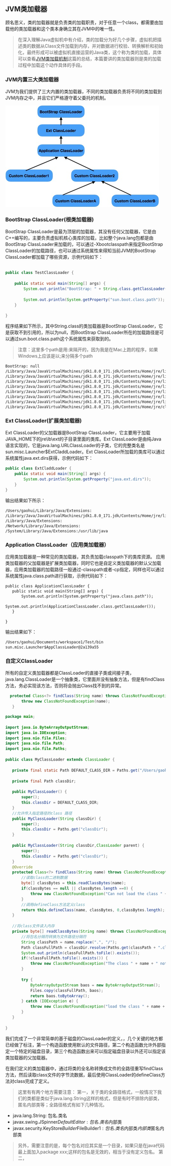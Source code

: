 ## JVM类加载器
顾名思义，类的加载器就是负责类的加载职责，对于任意一个class，都需要由加载他的类加载器和这个类本身确立其在JVM中的唯一性。

> 在深入理解Java虚拟机中有介绍，类的加载分为好几个步骤，虚拟机把描述类的数据从Class文件加载到内存，并对数据进行校验、转换解析和初始化，最终形成可以被虚拟机直接运营的Java类，这个称为类的加载，具体可以查看[JVM类加载机制](./3_JVM类加载机制.md)这篇的总结，本篇要讲的类加载器则是类的加载过程中加载这个动作具体的手段。

### JVM内置三大类加载器
JVM为我们提供了三大内置的类加载器，不同的类加载器负责将不同的类加载到JVM内存之中，并且它们严格遵守着父委托的机制。

![image](../img/class_loader.png)

### BootStrap ClassLoader(根类加载器)
BootStrap ClassLoader是最为顶层的加载器，其没有任何父加载器，它是由C++编写的，主要负责虚拟机核心类库的加载，比如整个java.lang包都是由BootStrap ClassLoader来加载的，可以通过-Xbootclasspath来指定BootStrap ClassLoader的加载路径，也可以通过系统属性来得知当前JVM的BootStrap ClassLoader都加载了哪些资源，示例代码如下：
```java

public class TestClassLoader {

	public static void main(String[] args) {
		System.out.println("BootStrap: " + String.class.getClassLoader());
		
		System.out.println(System.getProperty("sun.boot.class.path"));
	}

}

```

程序结果如下所示，其中String.class的类加载器是BootStrap ClassLoader，它是获取不到引用的，所以为null，而BootStrap ClassLoader所在的加载路径是可以通过sun.boot.class.path这个系统属性来获取到的。

> 注意：这里多个path是用:来隔开的，因为我是在Mac上跑的程序，如果Windows上应该是以;来分隔多个path
```
BootStrap: null
/Library/Java/JavaVirtualMachines/jdk1.8.0_171.jdk/Contents/Home/jre/lib/resources.jar:
/Library/Java/JavaVirtualMachines/jdk1.8.0_171.jdk/Contents/Home/jre/lib/rt.jar:
/Library/Java/JavaVirtualMachines/jdk1.8.0_171.jdk/Contents/Home/jre/lib/sunrsasign.jar:
/Library/Java/JavaVirtualMachines/jdk1.8.0_171.jdk/Contents/Home/jre/lib/jsse.jar:
/Library/Java/JavaVirtualMachines/jdk1.8.0_171.jdk/Contents/Home/jre/lib/jce.jar:
/Library/Java/JavaVirtualMachines/jdk1.8.0_171.jdk/Contents/Home/jre/lib/charsets.jar:
/Library/Java/JavaVirtualMachines/jdk1.8.0_171.jdk/Contents/Home/jre/lib/jfr.jar:
/Library/Java/JavaVirtualMachines/jdk1.8.0_171.jdk/Contents/Home/jre/classes
```

### Ext ClassLoader(扩展类加载器)
Ext ClassLoader的父加载器是BootStrap ClassLoader，它主要用于加载JAVA_HOME下的jre\lb\ext的子目录里面的类库。Ext ClassLoader是由纯Java语言实现的，它是java.lang.URLClassLoader的子类，它的完整类名是sun.misc.Launcher$ExtCladdLoader。Ext ClassLoader所加载的类库可以通过系统属性java.ext.dirs获得，示例代码如下：

```java
public class ExtCladdLoader {
	public static void main(String[] args) {
		System.out.println(System.getProperty("java.ext.dirs"));
	}
}
```
输出结果如下所示：
```
/Users/gaohui/Library/Java/Extensions:
/Library/Java/JavaVirtualMachines/jdk1.8.0_171.jdk/Contents/Home/jre/lib/ext:
/Library/Java/Extensions:
/Network/Library/Java/Extensions:
/System/Library/Java/Extensions:/usr/lib/java
```

### Application ClassLoader（应用类加载器）
应用类加载器是一种常见的类加载器，其负责加载classpath下的类库资源。
应用类加载器的父加载器是扩展类加载器，同时它也是自定义类加载器的默认父加载器，应用类加载器的加载路径一般通过-classpath或者-cp指定，同样也可以通过系统属性java.class.path进行获取，示例代码如下：

 ```
public class ApplicationClassLoader {
	public static void main(String[] args) {
		System.out.println(System.getProperty("java.class.path"));
		System.out.println(ApplicationClassLoader.class.getClassLoader());
	}

}
 ```

 输出结果如下：
 ```
/Users/gaohui/Documents/workspace1/Test/bin
sun.misc.Launcher$AppClassLoader@2a139a55
 ```

 ### 自定义ClassLoader
 所有的自定义类加载器都是ClassLoader的直接子类或间接子类，java.lang.ClassLoader是一个抽象类，它里面并没有抽象方法，但是有findClass方法，务必实现该方法，否则将会抛出Class找不到的异常。
 ``` java
   protected Class<?> findClass(String name) throws ClassNotFoundException {
        throw new ClassNotFoundException(name);
    }
 ```

 ```java
package main;

import java.io.ByteArrayOutputStream;
import java.io.IOException;
import java.nio.file.Files;
import java.nio.file.Path;
import java.nio.file.Paths;

public class MyClassLoader extends ClassLoader {

	private final static Path DEFAULT_CLASS_DIR = Paths.get("/Users/gaohui");
	
	private final Path classDir;
	
	public MyClassLoader() {
		super();
		this.classDir = DEFAULT_CLASS_DIR;
	}
	//允许传入指定路径的class 路径
	public MyClassLoader(String classDir) {
		super();
		this.classDir = Paths.get("classDir");
	}
	
	public MyClassLoader(String classDir,ClassLoader parent) {
		super();
		this.classDir = Paths.get("classDir");
	}
	@Override
	protected Class<?> findClass(String name) throws ClassNotFoundException {
		//读取class的二进制数据
		byte[] classBytes = this.readClassBytes(name);
		if(classBytes == null || classBytes.length ==0) {
			throw new ClassNotFoundException("Can not load the class " + name);
		}
		//调用defineClass方法定义class
		return this.defineClass(name, classBytes, 0,classBytes.length);
	}
	
	//将class文件读入内存
	private byte[] readClassBytes(String name) throws ClassNotFoundException {
		//将包名分隔符转换为文件路径分隔符
		String classPath = name.replace(".", "/");
		Path classFullPath = classDir.resolve(Paths.get(classPath + ".class"));
		System.out.println(classFullPath.toFile().exists());
		if(!classFullPath.toFile().exists()) {
			throw new ClassNotFoundException("The class " + name + " not found");
		}
		
		try {
			ByteArrayOutputStream baos = new ByteArrayOutputStream();
			Files.copy(classFullPath, baos);
			return baos.toByteArray();
		} catch (IOException e) {
			throw new ClassNotFoundException("load the class " + name + " occur error");
		}
	}
	
}
 ```
 我们完成了一个非常简单的基于磁盘的ClassLoader的定义，，几个关键的地方都已经做了标注，第一个构造函数使用默认的文件路径，第二个构造函数允许外部指定一个特定的磁盘目录，第三个构造函数出来可以指定磁盘目录以外还可以指定该类加载器的父加载器。

 在我们定义的类加载器中，通过将类的全名称转换成文件的全路径重写findClass方法，然后读取class文件的字节流数据，最后使用ClassLoader的defineClass方法对class完成了定义。

 > 这里有有两个地方需要注意：
 > 第一，关于类的全路径格式，一般情况下我们的类都是类似于java.lang.String这样的格式，但是有时不排除内部类，匿名内部类等；全路径格式有如下几种情况。
 - java.lang.String: 包名.类名
 - javax.swing.JSpinner$DefaultEditor:包名.类名$内部类
 - javax.security.KeyStore$Builder$FileBuilder$1:包名.类名$内部类$内部类$匿名内部类

> 另外，需要注意的是，每个包名对应其实是一个目录，如果只是在java代码最上面加入package xxx;这样的包名是无效的，相当于没有定义包名。
> 第二，